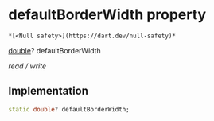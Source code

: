 


# defaultBorderWidth property




    *[<Null safety>](https://dart.dev/null-safety)*


[double](https://api.flutter.dev/flutter/dart-core/double-class.html)? defaultBorderWidth
  
_read / write_






## Implementation

```dart
static double? defaultBorderWidth;


```







